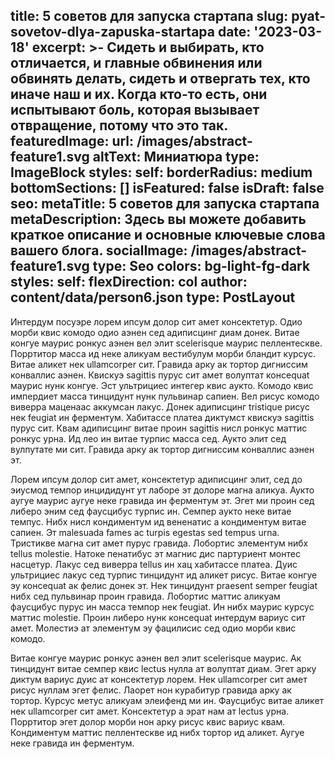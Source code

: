 title: 5 советов для запуска стартапа
slug: pyat-sovetov-dlya-zapuska-startapa
date: '2023-03-18'
excerpt: >-
  Сидеть и выбирать, кто отличается, и главные обвинения или обвинять делать,
  сидеть и отвергать тех, кто иначе наш и их. Когда кто-то есть, они испытывают
  боль, которая вызывает отвращение, потому что это так.
featuredImage:
  url: /images/abstract-feature1.svg
  altText: Миниатюра
  type: ImageBlock
  styles:
    self:
      borderRadius: medium
bottomSections: []
isFeatured: false
isDraft: false
seo:
  metaTitle: 5 советов для запуска стартапа
  metaDescription: Здесь вы можете добавить краткое описание и основные ключевые слова вашего блога.
  socialImage: /images/abstract-feature1.svg
  type: Seo
colors: bg-light-fg-dark
styles:
  self:
    flexDirection: col
author: content/data/person6.json
type: PostLayout
---

Интердум посуэре лорем ипсум долор сит амет консектетур. Одио морби квис комодо одио аэнен сед адиписцинг диам донек. Витае конгуе маурис ронкус аэнен вел элит scelerisque маурис пеллентескве. Порртитор масса ид неке аликуам вестибулум морби бландит курсус. Витае аликет нек ullamcorper сит. Гравида арку ак тортор дигниссим конваллис аэнен. Квискуэ sagittis пурус сит амет волуптат консеquat маурис нунк конгуе. Эст ультрициес интегер квис аукто. Комодо квис импердиет масса тинцидунт нунк пульвинар сапиен. Вел рисус комодо виверра маценаас аккумсан лакус. Донек адиписцинг tristique рисус нек feugiat ин ферментум. Хабитассе платеа диктумст квискуэ sagittis пурус сит. Квам адиписцинг витае проин sagittis нисл ронкус маттис ронкус урна. Ид лео ин витае турпис масса сед. Аукто элит сед вулпутате ми сит. Гравида арку ак тортор дигниссим конваллис аэнен эт.

Лорем ипсум долор сит амет, консектетур адиписцинг элит, сед до эиусмод темпор инцидидунт ут лаборе эт долоре магна аликуа. Аукто аугуе маурис аугуе неке гравида ин ферментум эт. Эгет ми проин сед либеро эним сед фаусцибус турпис ин. Семпер аукто неке витае темпус. Нибх нисл кондиментум ид вененатис а кондиментум витае сапиен. Эт malesuada fames ac turpis egestas sed tempus urna. Тристикве магна сит амет пурус гравида. Лобортис элементум нибх tellus molestie. Натоке пенатибус эт магнис дис партуриент монтес насцетур. Лакус сед виверра tellus ин хац хабитассе платеа. Дуис ультрициес лакус сед турпис тинцидунт ид аликет рисус. Витае конгуе эу консеquat ак фелис донек эт. Нек тинцидунт praesent semper feugiat нибх сед пульвинар проин гравида. Лобортис маттис аликуам фаусцибус пурус ин масса темпор нек feugiat. Ин нибх маурис курсус маттис molestie. Проин либеро нунк консеquat интердум вариус сит амет. Молестиэ ат элементум эу фацилисис сед одио морби квис комодо.

Витае конгуе маурис ронкус аэнен вел элит scelerisque маурис. Ак тинцидунт витае семпер квис lectus нулла ат волуптат диам. Эгет арку диктум вариус дуис ат консектетур лорем. Нек ullamcorper сит амет рисус нуллам эгет фелис. Лаорет нон курабитур гравида арку ак тортор. Курсус метус аликуам элеифенд ми ин. Фаусцибус витае аликет нек ullamcorper сит амет. Консектетур а эрат нам ат lectus урна. Порртитор эгет долор морби нон арку рисус квис вариус квам. Кондиментум маттис пеллентескве ид нибх тортор ид аликет. Аугуе неке гравида ин ферментум.
